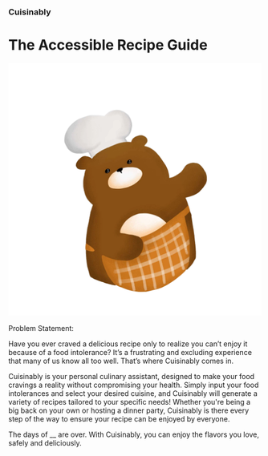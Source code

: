 <p align="center">

### Cuisinably
# The Accessible Recipe Guide

![alt text](public/images/bear-chef.png)

</p>

Problem Statement:

Have you ever craved a delicious recipe only to realize you can’t enjoy it because of a food intolerance? It’s a frustrating and excluding experience that many of us know all too well. That’s where Cuisinably comes in.

Cuisinably is your personal culinary assistant, designed to make your food cravings a reality without compromising your health. Simply input your food intolerances and select your desired cuisine, and Cuisinably will generate a variety of recipes tailored to your specific needs! Whether you're being a big back on your own or hosting a dinner party, Cuisinably is there every step of the way to ensure your recipe can be enjoyed by everyone. 

The days of __ are over. With Cuisinably, you can enjoy the flavors you love, safely and deliciously.



